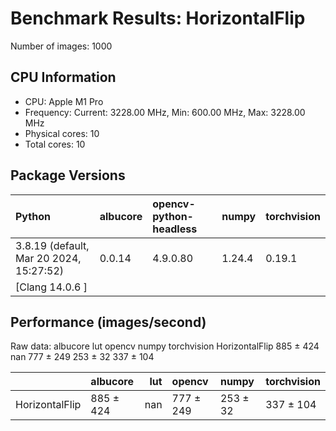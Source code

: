 # Benchmark Results: HorizontalFlip

Number of images: 1000

## CPU Information

- CPU: Apple M1 Pro
- Frequency: Current: 3228.00 MHz, Min: 600.00 MHz, Max: 3228.00 MHz
- Physical cores: 10
- Total cores: 10

## Package Versions

| Python                                   | albucore   | opencv-python-headless   | numpy   | torchvision   |
|:-----------------------------------------|:-----------|:-------------------------|:--------|:--------------|
| 3.8.19 (default, Mar 20 2024, 15:27:52)  | 0.0.14     | 4.9.0.80                 | 1.24.4  | 0.19.1        |
| [Clang 14.0.6 ]                          |            |                          |         |               |

## Performance (images/second)

Raw data:
                 albucore  lut     opencv     numpy torchvision
HorizontalFlip  885 ± 424  nan  777 ± 249  253 ± 32   337 ± 104

|                | albucore   |   lut | opencv    | numpy    | torchvision   |
|:---------------|:-----------|------:|:----------|:---------|:--------------|
| HorizontalFlip | 885 ± 424  |   nan | 777 ± 249 | 253 ± 32 | 337 ± 104     |
